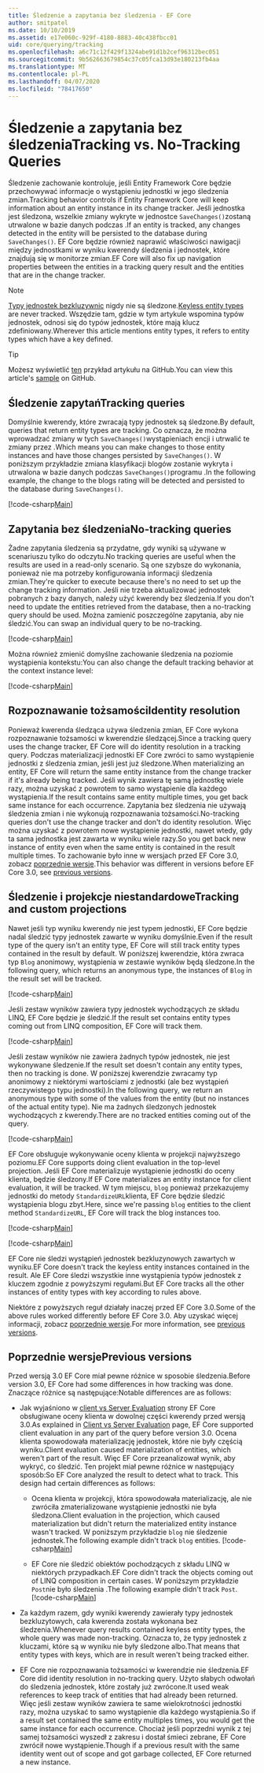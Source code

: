 ```yaml
---
title: Śledzenie a zapytania bez śledzenia - EF Core
author: smitpatel
ms.date: 10/10/2019
ms.assetid: e17e060c-929f-4180-8883-40c438fbcc01
uid: core/querying/tracking
ms.openlocfilehash: a6c71c12f429f1324abe91d1b2cef96312bec051
ms.sourcegitcommit: 9b562663679854c37c05fca13d93e180213fb4aa
ms.translationtype: MT
ms.contentlocale: pl-PL
ms.lasthandoff: 04/07/2020
ms.locfileid: "78417650"
---
```

# <a name="tracking-vs-no-tracking-queries"></a><span data-ttu-id="8b785-102">Śledzenie a zapytania bez śledzenia</span><span class="sxs-lookup"><span data-stu-id="8b785-102">Tracking vs. No-Tracking Queries</span></span>

<span data-ttu-id="8b785-103">Śledzenie zachowanie kontroluje, jeśli Entity Framework Core będzie przechowywać informacje o wystąpieniu jednostki w jego śledzenia zmian.</span><span class="sxs-lookup"><span data-stu-id="8b785-103">Tracking behavior controls if Entity Framework Core will keep information about an entity instance in its change tracker.</span></span> <span data-ttu-id="8b785-104">Jeśli jednostka jest śledzona, wszelkie zmiany wykryte w jednostce `SaveChanges()`zostaną utrwalone w bazie danych podczas .</span><span class="sxs-lookup"><span data-stu-id="8b785-104">If an entity is tracked, any changes detected in the entity will be persisted to the database during `SaveChanges()`.</span></span> <span data-ttu-id="8b785-105">EF Core będzie również naprawić właściwości nawigacji między jednostkami w wyniku kwerendy śledzenia i jednostek, które znajdują się w monitorze zmian.</span><span class="sxs-lookup"><span data-stu-id="8b785-105">EF Core will also fix up navigation properties between the entities in a tracking query result and the entities that are in the change tracker.</span></span>

> [!NOTE]
> <span data-ttu-id="8b785-106">[Typy jednostek bezkluzywnic](xref:core/modeling/keyless-entity-types) nigdy nie są śledzone.</span><span class="sxs-lookup"><span data-stu-id="8b785-106">[Keyless entity types](xref:core/modeling/keyless-entity-types) are never tracked.</span></span> <span data-ttu-id="8b785-107">Wszędzie tam, gdzie w tym artykule wspomina typów jednostek, odnosi się do typów jednostek, które mają klucz zdefiniowany.</span><span class="sxs-lookup"><span data-stu-id="8b785-107">Wherever this article mentions entity types, it refers to entity types which have a key defined.</span></span>

> [!TIP]  
> <span data-ttu-id="8b785-108">Możesz wyświetlić [ten](https://github.com/dotnet/EntityFramework.Docs/tree/master/samples/core/Querying) przykład artykułu na GitHub.</span><span class="sxs-lookup"><span data-stu-id="8b785-108">You can view this article's [sample](https://github.com/dotnet/EntityFramework.Docs/tree/master/samples/core/Querying) on GitHub.</span></span>

## <a name="tracking-queries"></a><span data-ttu-id="8b785-109">Śledzenie zapytań</span><span class="sxs-lookup"><span data-stu-id="8b785-109">Tracking queries</span></span>

<span data-ttu-id="8b785-110">Domyślnie kwerendy, które zwracają typy jednostek są śledzone.</span><span class="sxs-lookup"><span data-stu-id="8b785-110">By default, queries that return entity types are tracking.</span></span> <span data-ttu-id="8b785-111">Co oznacza, że można wprowadzać zmiany w tych `SaveChanges()`wystąpieniach encji i utrwalić te zmiany przez .</span><span class="sxs-lookup"><span data-stu-id="8b785-111">Which means you can make changes to those entity instances and have those changes persisted by `SaveChanges()`.</span></span> <span data-ttu-id="8b785-112">W poniższym przykładzie zmiana klasyfikacji blogów zostanie wykryta i utrwalona w bazie danych podczas `SaveChanges()`programu .</span><span class="sxs-lookup"><span data-stu-id="8b785-112">In the following example, the change to the blogs rating will be detected and persisted to the database during `SaveChanges()`.</span></span>

[!code-csharp[Main](../../../samples/core/Querying/Tracking/Sample.cs#Tracking)]

## <a name="no-tracking-queries"></a><span data-ttu-id="8b785-113">Zapytania bez śledzenia</span><span class="sxs-lookup"><span data-stu-id="8b785-113">No-tracking queries</span></span>

<span data-ttu-id="8b785-114">Żadne zapytania śledzenia są przydatne, gdy wyniki są używane w scenariuszu tylko do odczytu.</span><span class="sxs-lookup"><span data-stu-id="8b785-114">No tracking queries are useful when the results are used in a read-only scenario.</span></span> <span data-ttu-id="8b785-115">Są one szybsze do wykonania, ponieważ nie ma potrzeby konfigurowania informacji śledzenia zmian.</span><span class="sxs-lookup"><span data-stu-id="8b785-115">They're quicker to execute because there's no need to set up the change tracking information.</span></span> <span data-ttu-id="8b785-116">Jeśli nie trzeba aktualizować jednostek pobranych z bazy danych, należy użyć kwerendy bez śledzenia.</span><span class="sxs-lookup"><span data-stu-id="8b785-116">If you don't need to update the entities retrieved from the database, then a no-tracking query should be used.</span></span> <span data-ttu-id="8b785-117">Można zamienić poszczególne zapytania, aby nie śledzić.</span><span class="sxs-lookup"><span data-stu-id="8b785-117">You can swap an individual query to be no-tracking.</span></span>

[!code-csharp[Main](../../../samples/core/Querying/Tracking/Sample.cs#NoTracking)]

<span data-ttu-id="8b785-118">Można również zmienić domyślne zachowanie śledzenia na poziomie wystąpienia kontekstu:</span><span class="sxs-lookup"><span data-stu-id="8b785-118">You can also change the default tracking behavior at the context instance level:</span></span>

[!code-csharp[Main](../../../samples/core/Querying/Tracking/Sample.cs#ContextDefaultTrackingBehavior)]

## <a name="identity-resolution"></a><span data-ttu-id="8b785-119">Rozpoznawanie tożsamości</span><span class="sxs-lookup"><span data-stu-id="8b785-119">Identity resolution</span></span>

<span data-ttu-id="8b785-120">Ponieważ kwerenda śledząca używa śledzenia zmian, EF Core wykona rozpoznawanie tożsamości w kwerendzie śledzącej.</span><span class="sxs-lookup"><span data-stu-id="8b785-120">Since a tracking query uses the change tracker, EF Core will do identity resolution in a tracking query.</span></span> <span data-ttu-id="8b785-121">Podczas materializacji jednostki EF Core zwróci to samo wystąpienie jednostki z śledzenia zmian, jeśli jest już śledzone.</span><span class="sxs-lookup"><span data-stu-id="8b785-121">When materializing an entity, EF Core will return the same entity instance from the change tracker if it's already being tracked.</span></span> <span data-ttu-id="8b785-122">Jeśli wynik zawiera tę samą jednostkę wiele razy, można uzyskać z powrotem to samo wystąpienie dla każdego wystąpienia.</span><span class="sxs-lookup"><span data-stu-id="8b785-122">If the result contains same entity multiple times, you get back same instance for each occurrence.</span></span> <span data-ttu-id="8b785-123">Zapytania bez śledzenia nie używają śledzenia zmian i nie wykonują rozpoznawania tożsamości.</span><span class="sxs-lookup"><span data-stu-id="8b785-123">No-tracking queries don't use the change tracker and don't do identity resolution.</span></span> <span data-ttu-id="8b785-124">Więc można uzyskać z powrotem nowe wystąpienie jednostki, nawet wtedy, gdy ta sama jednostka jest zawarta w wyniku wiele razy.</span><span class="sxs-lookup"><span data-stu-id="8b785-124">So you get back new instance of entity even when the same entity is contained in the result multiple times.</span></span> <span data-ttu-id="8b785-125">To zachowanie było inne w wersjach przed EF Core 3.0, zobacz [poprzednie wersje](#previous-versions).</span><span class="sxs-lookup"><span data-stu-id="8b785-125">This behavior was different in versions before EF Core 3.0, see [previous versions](#previous-versions).</span></span>

## <a name="tracking-and-custom-projections"></a><span data-ttu-id="8b785-126">Śledzenie i projekcje niestandardowe</span><span class="sxs-lookup"><span data-stu-id="8b785-126">Tracking and custom projections</span></span>

<span data-ttu-id="8b785-127">Nawet jeśli typ wyniku kwerendy nie jest typem jednostki, EF Core będzie nadal śledzić typy jednostek zawarte w wyniku domyślnie.</span><span class="sxs-lookup"><span data-stu-id="8b785-127">Even if the result type of the query isn't an entity type, EF Core will still track entity types contained in the result by default.</span></span> <span data-ttu-id="8b785-128">W poniższej kwerendzie, która zwraca typ `Blog` anonimowy, wystąpienia w zestawie wyników będą śledzone.</span><span class="sxs-lookup"><span data-stu-id="8b785-128">In the following query, which returns an anonymous type, the instances of `Blog` in the result set will be tracked.</span></span>

[!code-csharp[Main](../../../samples/core/Querying/Tracking/Sample.cs#CustomProjection1)]

<span data-ttu-id="8b785-129">Jeśli zestaw wyników zawiera typy jednostek wychodzących ze składu LINQ, EF Core będzie je śledzić.</span><span class="sxs-lookup"><span data-stu-id="8b785-129">If the result set contains entity types coming out from LINQ composition, EF Core will track them.</span></span>

[!code-csharp[Main](../../../samples/core/Querying/Tracking/Sample.cs#CustomProjection2)]

<span data-ttu-id="8b785-130">Jeśli zestaw wyników nie zawiera żadnych typów jednostek, nie jest wykonywane śledzenie.</span><span class="sxs-lookup"><span data-stu-id="8b785-130">If the result set doesn't contain any entity types, then no tracking is done.</span></span> <span data-ttu-id="8b785-131">W poniższej kwerendzie zwracamy typ anonimowy z niektórymi wartościami z jednostki (ale bez wystąpień rzeczywistego typu jednostki).</span><span class="sxs-lookup"><span data-stu-id="8b785-131">In the following query, we return an anonymous type with some of the values from the entity (but no instances of the actual entity type).</span></span> <span data-ttu-id="8b785-132">Nie ma żadnych śledzonych jednostek wychodzących z kwerendy.</span><span class="sxs-lookup"><span data-stu-id="8b785-132">There are no tracked entities coming out of the query.</span></span>

[!code-csharp[Main](../../../samples/core/Querying/Tracking/Sample.cs#CustomProjection3)]

 <span data-ttu-id="8b785-133">EF Core obsługuje wykonywanie oceny klienta w projekcji najwyższego poziomu.</span><span class="sxs-lookup"><span data-stu-id="8b785-133">EF Core supports doing client evaluation in the top-level projection.</span></span> <span data-ttu-id="8b785-134">Jeśli EF Core materializuje wystąpienie jednostki do oceny klienta, będzie śledzony.</span><span class="sxs-lookup"><span data-stu-id="8b785-134">If EF Core materializes an entity instance for client evaluation, it will be tracked.</span></span> <span data-ttu-id="8b785-135">W tym miejscu, `blog` ponieważ przekazujemy jednostki do metody `StandardizeURL`klienta, EF Core będzie śledzić wystąpienia blogu zbyt.</span><span class="sxs-lookup"><span data-stu-id="8b785-135">Here, since we're passing `blog` entities to the client method `StandardizeURL`, EF Core will track the blog instances too.</span></span>

[!code-csharp[Main](../../../samples/core/Querying/Tracking/Sample.cs#ClientProjection)]

[!code-csharp[Main](../../../samples/core/Querying/Tracking/Sample.cs#ClientMethod)]

<span data-ttu-id="8b785-136">EF Core nie śledzi wystąpień jednostek bezkluzynowych zawartych w wyniku.</span><span class="sxs-lookup"><span data-stu-id="8b785-136">EF Core doesn't track the keyless entity instances contained in the result.</span></span> <span data-ttu-id="8b785-137">Ale EF Core śledzi wszystkie inne wystąpienia typów jednostek z kluczem zgodnie z powyższymi regułami.</span><span class="sxs-lookup"><span data-stu-id="8b785-137">But EF Core tracks all the other instances of entity types with key according to rules above.</span></span>

<span data-ttu-id="8b785-138">Niektóre z powyższych reguł działały inaczej przed EF Core 3.0.</span><span class="sxs-lookup"><span data-stu-id="8b785-138">Some of the above rules worked differently before EF Core 3.0.</span></span> <span data-ttu-id="8b785-139">Aby uzyskać więcej informacji, zobacz [poprzednie wersje](#previous-versions).</span><span class="sxs-lookup"><span data-stu-id="8b785-139">For more information, see [previous versions](#previous-versions).</span></span>

## <a name="previous-versions"></a><span data-ttu-id="8b785-140">Poprzednie wersje</span><span class="sxs-lookup"><span data-stu-id="8b785-140">Previous versions</span></span>

<span data-ttu-id="8b785-141">Przed wersją 3.0 EF Core miał pewne różnice w sposobie śledzenia.</span><span class="sxs-lookup"><span data-stu-id="8b785-141">Before version 3.0, EF Core had some differences in how tracking was done.</span></span> <span data-ttu-id="8b785-142">Znaczące różnice są następujące:</span><span class="sxs-lookup"><span data-stu-id="8b785-142">Notable differences are as follows:</span></span>

- <span data-ttu-id="8b785-143">Jak wyjaśniono w [client vs Server Evaluation](xref:core/querying/client-eval) strony EF Core obsługiwane oceny klienta w dowolnej części kwerendy przed wersją 3.0.</span><span class="sxs-lookup"><span data-stu-id="8b785-143">As explained in [Client vs Server Evaluation](xref:core/querying/client-eval) page, EF Core supported client evaluation in any part of the query before version 3.0.</span></span> <span data-ttu-id="8b785-144">Ocena klienta spowodowała materializację jednostek, które nie były częścią wyniku.</span><span class="sxs-lookup"><span data-stu-id="8b785-144">Client evaluation caused materialization of entities, which weren't part of the result.</span></span> <span data-ttu-id="8b785-145">Więc EF Core przeanalizował wynik, aby wykryć, co śledzić. Ten projekt miał pewne różnice w następujący sposób:</span><span class="sxs-lookup"><span data-stu-id="8b785-145">So EF Core analyzed the result to detect what to track. This design had certain differences as follows:</span></span>
  - <span data-ttu-id="8b785-146">Ocena klienta w projekcji, która spowodowała materializację, ale nie zwróciła zmaterializowane wystąpienie jednostki nie była śledzona.</span><span class="sxs-lookup"><span data-stu-id="8b785-146">Client evaluation in the projection, which caused materialization but didn't return the materialized entity instance wasn't tracked.</span></span> <span data-ttu-id="8b785-147">W poniższym przykładzie `blog` nie śledzenie jednostek.</span><span class="sxs-lookup"><span data-stu-id="8b785-147">The following example didn't track `blog` entities.</span></span>
    [!code-csharp[Main](../../../samples/core/Querying/Tracking/Sample.cs#ClientProjection)]

  - <span data-ttu-id="8b785-148">EF Core nie śledzić obiektów pochodzących z składu LINQ w niektórych przypadkach.</span><span class="sxs-lookup"><span data-stu-id="8b785-148">EF Core didn't track the objects coming out of LINQ composition in certain cases.</span></span> <span data-ttu-id="8b785-149">W poniższym przykładzie `Post`nie było śledzenia .</span><span class="sxs-lookup"><span data-stu-id="8b785-149">The following example didn't track `Post`.</span></span>
    [!code-csharp[Main](../../../samples/core/Querying/Tracking/Sample.cs#CustomProjection2)]

- <span data-ttu-id="8b785-150">Za każdym razem, gdy wyniki kwerendy zawierały typy jednostek bezkluzytowych, cała kwerenda została wykonana bez śledzenia.</span><span class="sxs-lookup"><span data-stu-id="8b785-150">Whenever query results contained keyless entity types, the whole query was made non-tracking.</span></span> <span data-ttu-id="8b785-151">Oznacza to, że typy jednostek z kluczami, które są w wyniku nie były śledzone albo.</span><span class="sxs-lookup"><span data-stu-id="8b785-151">That means that entity types with keys, which are in result weren't being tracked either.</span></span>
- <span data-ttu-id="8b785-152">EF Core nie rozpoznawania tożsamości w kwerendzie nie śledzenia.</span><span class="sxs-lookup"><span data-stu-id="8b785-152">EF Core did identity resolution in no-tracking query.</span></span> <span data-ttu-id="8b785-153">Użyto słabych odwołań do śledzenia jednostek, które zostały już zwrócone.</span><span class="sxs-lookup"><span data-stu-id="8b785-153">It used weak references to keep track of entities that had already been returned.</span></span> <span data-ttu-id="8b785-154">Więc jeśli zestaw wyników zawiera te same wielokrotności jednostki razy, można uzyskać to samo wystąpienie dla każdego wystąpienia.</span><span class="sxs-lookup"><span data-stu-id="8b785-154">So if a result set contained the same entity multiples times, you would get the same instance for each occurrence.</span></span> <span data-ttu-id="8b785-155">Chociaż jeśli poprzedni wynik z tej samej tożsamości wyszedł z zakresu i dostał śmieci zebrane, EF Core zwrócił nowe wystąpienie.</span><span class="sxs-lookup"><span data-stu-id="8b785-155">Though if a previous result with the same identity went out of scope and got garbage collected, EF Core returned a new instance.</span></span>
